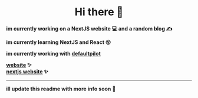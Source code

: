 <div align="center">
  <h1>Hi there 👋</h1>
</div>
<div>
  <p><strong>im currently working on a NextJS website 💻 and a random blog ✍️</strong></p>
  <p><strong>im currently learning NextJS and React 😮</strong></p>
  <p><strong>im currently working with <a href="https://defaultpilot.github.io" target="_blank">defaultpilot</a></strong></p>
  <strong><a href="https://byte1001.dev" target="_blank">website</a><label> ✨</label><br></strong>
  <strong><a href="https://next.byte1001.dev" target="_blank">nextjs website</a><label> ✨</label></strong>
  <hr>
  <p><strong>ill update this readme with more info soon 📜</strong></p>
</div>
